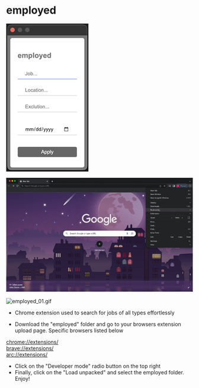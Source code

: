 # employed

![employed.png](assets/employed.png)

![employed_00.gif](assets/employed_00.gif)

![employed_01.gif](assets/employed_01.gif)

- Chrome extension used to search for jobs of all types effortlessly

- Download the "employed" folder and go to your browsers extension upload page. Specific browsers listed below

[chrome://extensions/](chrome://extensions/)\
[brave://extensions/](brave://extensions/)\
[arc://extensions/](arc://extensions/)

- Click on the "Developer mode" radio button on the top right
- Finally, click on the "Load unpacked" and select the employed folder. Enjoy!
